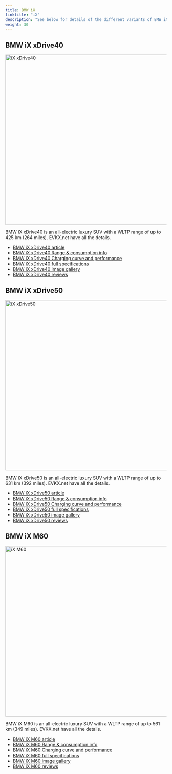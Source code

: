 ```yaml
---
title: BMW iX
linktitle: "iX"
description: "See below for details of the different variants of BMW iX"
weight: 30
---
```

## BMW iX xDrive40

<a href="/models/bmw/ix/ix_xdrive40/"><img src="https://media.evkx.net/multimedia/models/bmw/ix/ix_xdrive40/main_1_st.jpg" width="800" height="532" alt="iX xDrive40" ></a>

BMW iX xDrive40 is an all-electric luxury SUV with a WLTP range of up to 425 km (264 miles). EVKX.net have all the details. 

- [BMW iX xDrive40 article](/models/bmw/ix/ix_xdrive40/)
- [BMW iX xDrive40 Range & consumption info](/models/bmw/ix/ix_xdrive40//rangeandconsumption)
- [BMW iX xDrive40 Charging curve and performance](/models/bmw/ix/ix_xdrive40//chargingcurve)
- [BMW iX xDrive40 full specifications](/models/bmw/ix/ix_xdrive40//specifications)
- [BMW iX xDrive40 image gallery](/models/bmw/ix/ix_xdrive40//gallery)
- [BMW iX xDrive40 reviews](/models/bmw/ix/ix_xdrive40//reviews)

## BMW iX xDrive50

<a href="/models/bmw/ix/ix_xdrive50/"><img src="https://media.evkx.net/multimedia/models/bmw/ix/ix_xdrive50/main_1_st.jpg" width="800" height="532" alt="iX xDrive50" ></a>

BMW iX xDrive50 is an all-electric luxury SUV with a WLTP range of up to 631 km (392 miles). EVKX.net have all the details. 

- [BMW iX xDrive50 article](/models/bmw/ix/ix_xdrive50/)
- [BMW iX xDrive50 Range & consumption info](/models/bmw/ix/ix_xdrive50//rangeandconsumption)
- [BMW iX xDrive50 Charging curve and performance](/models/bmw/ix/ix_xdrive50//chargingcurve)
- [BMW iX xDrive50 full specifications](/models/bmw/ix/ix_xdrive50//specifications)
- [BMW iX xDrive50 image gallery](/models/bmw/ix/ix_xdrive50//gallery)
- [BMW iX xDrive50 reviews](/models/bmw/ix/ix_xdrive50//reviews)

## BMW iX M60

<a href="/models/bmw/ix/ix_m60/"><img src="https://media.evkx.net/multimedia/models/bmw/ix/ix_m60/main_1_st.jpg" width="800" height="533" alt="iX M60" ></a>

BMW iX M60 is an all-electric luxury SUV with a WLTP range of up to 561 km (349 miles). EVKX.net have all the details. 

- [BMW iX M60 article](/models/bmw/ix/ix_m60/)
- [BMW iX M60 Range & consumption info](/models/bmw/ix/ix_m60//rangeandconsumption)
- [BMW iX M60 Charging curve and performance](/models/bmw/ix/ix_m60//chargingcurve)
- [BMW iX M60 full specifications](/models/bmw/ix/ix_m60//specifications)
- [BMW iX M60 image gallery](/models/bmw/ix/ix_m60//gallery)
- [BMW iX M60 reviews](/models/bmw/ix/ix_m60//reviews)

